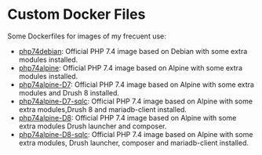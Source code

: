 # Custom Docker Files

Some Dockerfiles for images of my frecuent use:

- [php74debian](https://hub.docker.com/repository/docker/betoscopio/php74-debian-ext): Official PHP 7.4 image based on Debian with some extra modules installed.
- [php74alpine](https://hub.docker.com/repository/docker/betoscopio/php74alpine-ext): Official PHP 7.4 image based on Alpine with some extra modules installed.
- [php74alpine-D7](https://hub.docker.com/repository/docker/betoscopio/php74alpine-d7): Official PHP 7.4 image based on Alpine with some extra modules and Drush 8 installed.
- [php74alpine-D7-sqlc](https://hub.docker.com/repository/docker/betoscopio/php74alpine-d7): Official PHP 7.4 image based on Alpine with some extra modules,Drush 8 and mariadb-client installed.
- [php74alpine-D8](https://hub.docker.com/repository/docker/betoscopio/php74alpine-d7): Official PHP 7.4 image based on Alpine with some extra modules Drush launcher and composer.
- [php74alpine-D8-sqlc](https://hub.docker.com/repository/docker/betoscopio/php74alpine-d7): Official PHP 7.4 image based on Alpine with some extra modules, Drush launcher, composer and mariadb-client installed.
